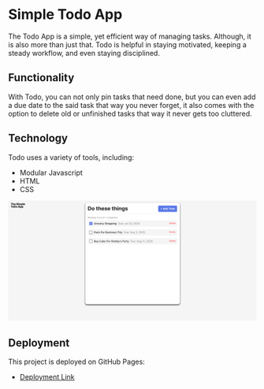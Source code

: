 # Simple Todo App

The Todo App is a simple, yet efficient way of managing tasks. Although, it is also more than just that. Todo is helpful in staying motivated, keeping a steady workflow, and even staying disciplined.

## Functionality

With Todo, you can not only pin tasks that need done, but you can even add a due date to the said task that way you never forget, it also comes with the option to delete old or unfinished tasks that way it never gets too cluttered.

## Technology

Todo uses a variety of tools, including:

- Modular Javascript
- HTML
- CSS

![Profile Page](/images/preview/README%20Preview%201.png)

## Deployment

This project is deployed on GitHub Pages:

- [Deployment Link](http://WildRabbit2004.github.io/se_project_todo-app)
